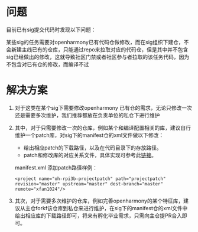 # 问题

目前已有sig提交代码时发现以下问题：

某些sig的任务需要对openharmony已有代码仓做修改，而在sig组织下建仓，不会新建主线已有的仓库，只能通过repo来拉取对应的代码仓，但是其中并不包含sig已经做出的修改，这就导致社区门禁或者社区参与者拉取的该任务代码，因为不包含对已有仓的修改，而编译不过

# 解决方案

1. 对于这类在某个sig下需要修改openharmony 已有仓的需求，无论只修改一次还是需要多次维护，我们推荐都放在负责单位的私仓下进行维护

2. 其中，对于只需要修改一次的仓库，例如某个和编译配置相关的库，建议自行维护一个patch库，对sig下的manifest仓的xml文件做以下修改：

   * 给出相应patch的下载路径，以及在代码目录下的存放路径。
   * patch和修改库的对应关系文件，具体实现可参考此[链接](./patch_info.txt)。

   manifest.xml  添加patch路径样例：

   ```shell
   <project name="oh-rpi3b-projectpatch" path="projectpatch" revision="master" upstream="master" dest-branch="master" remote="xfan1024"/>
   ```

   

3. 其次，对于需要多次维护的仓库，例如完善openharmony的某个特征库，建议从主仓forkf该仓库到私仓来进行维护，在sig下的manifest仓的xml文件中给出相应库的下载路径即可，将来有孵化毕业需求，只需向主仓提PR合入即可。

   



